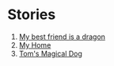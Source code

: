 # Stories
1. [My best friend is a dragon](my-best-friend-is-a-dragon-example.md)
2. [My Home](my-home-18.md)
3. [Tom's Magical Dog](toms-magical-dog-14.md)
